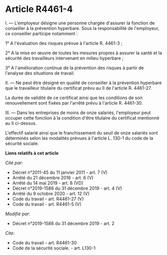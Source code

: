 # Article R4461-4

I. ― L'employeur désigne une personne chargée d'assurer la fonction de conseiller à la prévention hyperbare. Sous la
responsabilité de l'employeur, ce conseiller participe notamment : 

1° A l'évaluation des risques prévue à l'article R. 4461-3 ; 

2° A la mise en œuvre de toutes les mesures propres à assurer la santé et la sécurité des travailleurs intervenant en milieu
hyperbare ; 

3° A l'amélioration continue de la prévention des risques à partir de l'analyse des situations de travail. 

II. ― Ne peut être désigné en qualité de conseiller à la prévention hyperbare que le travailleur titulaire du certificat
prévu au II de l'article R. 4461-27. 

La durée de validité de ce certificat ainsi que les conditions de son renouvellement sont fixées par l'arrêté prévu à
l'article R. 4461-30. 

III. ― Dans les entreprises de moins de onze salariés, l'employeur peut occuper cette fonction à la condition d'être
titulaire du certificat mentionné au II ci-dessus. 

L'effectif salarié ainsi que le franchissement du seuil de onze salariés sont déterminés selon les modalités prévues à
l'article L. 130-1 du code de la sécurité sociale.

**Liens relatifs à cet article**

_Cité par_:

  - Décret n°2011-45 du 11 janvier 2011 - art. 7 (V)
  - Arrêté du 21 décembre 2016 - art. 6 (V)
  - Arrêté du 14 mai 2019 - art. 8 (VD)
  - Décret n°2019-1586 du 31 décembre 2019 - art. 4 (V)
  - Arrêté du 9 octobre 2020 - art. 12 (V)
  - Code du travail - art. R4461-27 (V)
  - Code du travail - art. R4461-5 (V)

_Modifié par_:

  - Décret n°2019-1586 du 31 décembre 2019 - art. 2

_Cite_:

  - Code du travail - art. R4461-30
  - Code de la sécurité sociale. - art. L130-1

